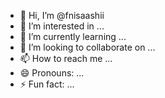 - 👋 Hi, I’m @fnisaashii
- 👀 I’m interested in ...
- 🌱 I’m currently learning ...
- 💞️ I’m looking to collaborate on ...
- 📫 How to reach me ...
- 😄 Pronouns: ...
- ⚡ Fun fact: ...

<!---
fnisaashii/fnisaashii is a ✨ special ✨ repository because its `README.md` (this file) appears on your GitHub profile.
You can click the Preview link to take a look at your changes.
--->
